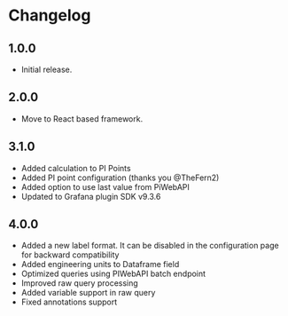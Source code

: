 # Changelog

## 1.0.0

- Initial release.

## 2.0.0

- Move to React based framework.

## 3.1.0

- Added calculation to PI Points
- Added PI point configuration (thanks you @TheFern2)
- Added option to use last value from PiWebAPI
- Updated to Grafana plugin SDK v9.3.6

## 4.0.0

- Added a new label format. It can be disabled in the configuration page for backward compatibility
- Added engineering units to Dataframe field
- Optimized queries using PIWebAPI batch endpoint
- Improved raw query processing
- Added variable support in raw query
- Fixed annotations support
